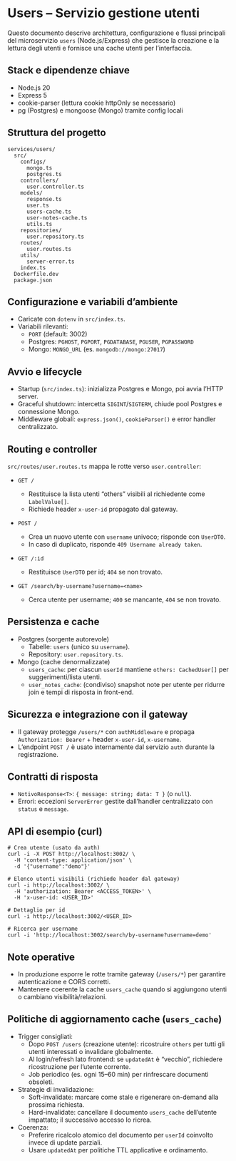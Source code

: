 # Users – Servizio gestione utenti

Questo documento descrive architettura, configurazione e flussi principali del microservizio `users` (Node.js/Express) che gestisce la creazione e la lettura degli utenti e fornisce una cache utenti per l’interfaccia.

## Stack e dipendenze chiave
- Node.js 20
- Express 5
- cookie-parser (lettura cookie httpOnly se necessario)
- pg (Postgres) e mongoose (Mongo) tramite config locali

## Struttura del progetto
```
services/users/
  src/
    configs/
      mongo.ts
      postgres.ts
    controllers/
      user.controller.ts
    models/
      response.ts
      user.ts
      users-cache.ts
      user-notes-cache.ts
      utils.ts
    repositories/
      user.repository.ts
    routes/
      user.routes.ts
    utils/
      server-error.ts
    index.ts
  Dockerfile.dev
  package.json
```

## Configurazione e variabili d’ambiente
- Caricate con `dotenv` in `src/index.ts`.
- Variabili rilevanti:
  - `PORT` (default: 3002)
  - Postgres: `PGHOST`, `PGPORT`, `PGDATABASE`, `PGUSER`, `PGPASSWORD`
  - Mongo: `MONGO_URL` (es. `mongodb://mongo:27017`)

## Avvio e lifecycle
- Startup (`src/index.ts`): inizializza Postgres e Mongo, poi avvia l’HTTP server.
- Graceful shutdown: intercetta `SIGINT`/`SIGTERM`, chiude pool Postgres e connessione Mongo.
- Middleware globali: `express.json()`, `cookieParser()` e error handler centralizzato.

## Routing e controller
`src/routes/user.routes.ts` mappa le rotte verso `user.controller`:

- `GET /`
  - Restituisce la lista utenti “others” visibili al richiedente come `LabelValue[]`.
  - Richiede header `x-user-id` propagato dal gateway.

- `POST /`
  - Crea un nuovo utente con `username` univoco; risponde con `UserDTO`.
  - In caso di duplicato, risponde `409 Username already taken`.

- `GET /:id`
  - Restituisce `UserDTO` per id; `404` se non trovato.

- `GET /search/by-username?username=<name>`
  - Cerca utente per username; `400` se mancante, `404` se non trovato.

## Persistenza e cache
- Postgres (sorgente autorevole)
  - Tabelle: `users` (unico su `username`).
  - Repository: `user.repository.ts`.
- Mongo (cache denormalizzate)
  - `users_cache`: per ciascun `userId` mantiene `others: CachedUser[]` per suggerimenti/lista utenti.
  - `user_notes_cache`: (condiviso) snapshot note per utente per ridurre join e tempi di risposta in front-end.

## Sicurezza e integrazione con il gateway
- Il gateway protegge `/users/*` con `authMiddleware` e propaga `Authorization: Bearer` + header `x-user-id`, `x-username`.
- L’endpoint `POST /` è usato internamente dal servizio `auth` durante la registrazione.

## Contratti di risposta
- `NotivoResponse<T>`: `{ message: string; data: T }` (o `null`).
- Errori: eccezioni `ServerError` gestite dall’handler centralizzato con `status` e `message`.

## API di esempio (curl)
```
# Crea utente (usato da auth)
curl -i -X POST http://localhost:3002/ \
  -H 'content-type: application/json' \
  -d '{"username":"demo"}'

# Elenco utenti visibili (richiede header dal gateway)
curl -i http://localhost:3002/ \
  -H 'authorization: Bearer <ACCESS_TOKEN>' \
  -H 'x-user-id: <USER_ID>'

# Dettaglio per id
curl -i http://localhost:3002/<USER_ID>

# Ricerca per username
curl -i 'http://localhost:3002/search/by-username?username=demo'
```

## Note operative
- In produzione esporre le rotte tramite gateway (`/users/*`) per garantire autenticazione e CORS corretti.
- Mantenere coerente la cache `users_cache` quando si aggiungono utenti o cambiano visibilità/relazioni.

## Politiche di aggiornamento cache (`users_cache`)
- Trigger consigliati:
  - Dopo `POST /users` (creazione utente): ricostruire `others` per tutti gli utenti interessati o invalidare globalmente.
  - Al login/refresh lato frontend: se `updatedAt` è “vecchio”, richiedere ricostruzione per l’utente corrente.
  - Job periodico (es. ogni 15–60 min) per rinfrescare documenti obsoleti.
- Strategie di invalidazione:
  - Soft-invalidate: marcare come stale e rigenerare on-demand alla prossima richiesta.
  - Hard-invalidate: cancellare il documento `users_cache` dell’utente impattato; il successivo accesso lo ricrea.
- Coerenza:
  - Preferire ricalcolo atomico del documento per `userId` coinvolto invece di update parziali.
  - Usare `updatedAt` per politiche TTL applicative e ordinamento.

